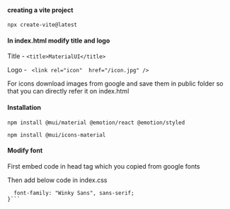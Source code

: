 #### creating a vite project 

```npx create-vite@latest```
#### In index.html modify title and logo 

Title - ```<title>MaterialUI</title>```

Logo -  ``` <link rel="icon"  href="/icon.jpg" />```

For icons download images from google and save them in public folder so that you can directly refer it on index.html
#### Installation

```npm install @mui/material @emotion/react @emotion/styled```

```npm install @mui/icons-material```
#### Modify font 
First embed code in head tag which you copied from google fonts

Then add below code in index.css

```body {
  font-family: "Winky Sans", sans-serif;
}```